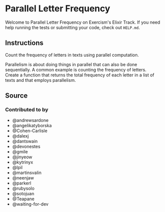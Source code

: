 # Parallel Letter Frequency

Welcome to Parallel Letter Frequency on Exercism's Elixir Track.
If you need help running the tests or submitting your code, check out `HELP.md`.

## Instructions

Count the frequency of letters in texts using parallel computation.

Parallelism is about doing things in parallel that can also be done
sequentially. A common example is counting the frequency of letters.
Create a function that returns the total frequency of each letter in a
list of texts and that employs parallelism.

## Source

### Contributed to by

- @andrewsardone
- @angelikatyborska
- @Cohen-Carlisle
- @dalexj
- @dantswain
- @devonestes
- @gmile
- @jinyeow
- @kytrinyx
- @lpil
- @martinsvalin
- @neenjaw
- @parkerl
- @rubysolo
- @sotojuan
- @Teapane
- @waiting-for-dev